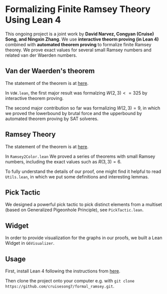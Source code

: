 # Formalizing Finite Ramsey Theory Using Lean 4 
This ongoing project is a joint work by **David Narvez, Congyan (Cruise) Song, and Ningxin Zhang**. We use **interactive theorm proving (in Lean 4)** combined with **automated theorem proving** to formalize finite Ramsey theorey. We prove exact values for several small Ramsey numbers and related van der Waerden numbers. 

## Van der Waerden's theorem
The statement of the theorem is at [here](https://en.wikipedia.org/wiki/Van_der_Waerden%27s_theorem). 

In ```VdW.lean```, the first major result was formalzing $W(2,3) <= 325$ by interactive theorem proving.

The second major contribution so far was formalizing $W(2,3) = 9$, in which we proved the lowerbound by brutal force and the upperbound by automated theorem proving by SAT solveres.

## Ramsey Theory 
The statement of the theorem is at [here](https://en.wikipedia.org/wiki/Ramsey%27s_theorem). 

In ```Ramsey2Color.lean``` We proved a series of theorems with small Ramsey numbers, including the exact values such as $R(3,3) = 6$. 

To fully understand the details of our proof, one might find it helpful to read ```Utils.lean```, in which we put some definitions and interesting lemmas. 

## Pick Tactic
We designed a powerful pick tactic to pick distinct elements from a multiset (based on Generalized Pigeonhole Principle), see ```PickTactic.lean```.

## Widget
In order to provide visualization for the graphs in our proofs, we built a Lean Widget in ```G6Visualizer```.

## Usage
First, install Lean 4 following the instructions from [here](https://github.com/leanprover/lean4).

Then clone the project onto your computer e.g. with ```git clone https://github.com/cruisesong7/formal_ramsey.git```.

